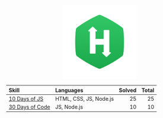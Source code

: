 <p align="center">
  <a href="https://www.hackerrank.com/">
    <img src="./images/HackerRank_logo.png" width="200">
  </a>
</p>

| Skill                                        | Languages              | Solved | Total |
| :------------------------------------------- | :--------------------- | -----: | ----: |
| [10 Days of JS](./skills/10-days-of-js/)     | HTML, CSS, JS, Node.js |     25 |    25 |
| [30 Days of Code](./skills/30-days-of-code/) | JS, Node.js            |     10 |    10 |

